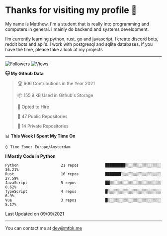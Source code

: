 # Thanks for visiting my profile 👋
My name is Matthew, I'm a student that is really into programming and computers in general. I mainly do backend and systems development.


I’m currently learning python, rust, go and javascript. I create discord bots, reddit bots and api's. I work with postgresql and sqlite databases. If you have the time, please take a look at my projects

---
![Followers](https://img.shields.io/github/followers/DankDumpster?style=social)
![Views](https://komarev.com/ghpvc/?username=DankDumpster&style=flat-square&color=green)
<!--START_SECTION:waka-->
**🐱 My Github Data** 

> 🏆 606 Contributions in the Year 2021
 > 
> 📦 155.9 kB Used in Github's Storage 
 > 
> 💼 Opted to Hire
 > 
> 📜 47 Public Repositories 
 > 
> 🔑 14 Private Repositories  
 > 
📊 **This Week I Spent My Time On** 

```text
⌚︎ Time Zone: Europe/Amsterdam

```

**I Mostly Code in Python** 

```text
Python                   21 repos            █████████░░░░░░░░░░░░░░░░   36.21% 
Rust                     16 repos            ███████░░░░░░░░░░░░░░░░░░   27.59% 
JavaScript               5 repos             ██░░░░░░░░░░░░░░░░░░░░░░░   8.62% 
TypeScript               4 repos             █░░░░░░░░░░░░░░░░░░░░░░░░   6.9% 
Vue                      3 repos             █░░░░░░░░░░░░░░░░░░░░░░░░   5.17%

```



 Last Updated on 09/09/2021
<!--END_SECTION:waka-->
-------

You can contact me at dev@mtbk.me
